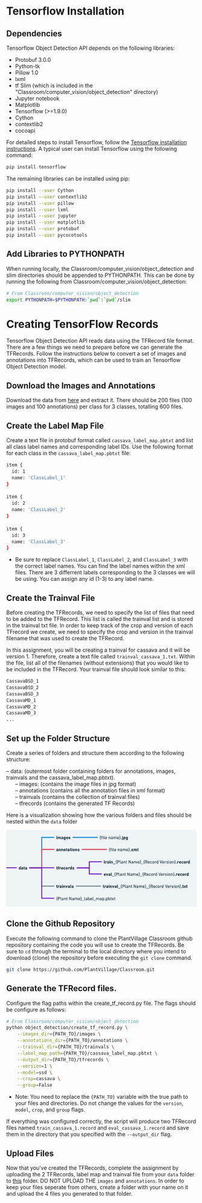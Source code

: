 
# Tensorflow Installation

## Dependencies

Tensorflow Object Detection API depends on the following libraries:

*   Protobuf 3.0.0
*   Python-tk
*   Pillow 1.0
*   lxml
*   tf Slim (which is included in the "Classroom/computer_vision/object_detection" directory)
*   Jupyter notebook
*   Matplotlib
*   Tensorflow (>=1.9.0)
*   Cython
*   contextlib2
*   cocoapi

For detailed steps to install Tensorflow, follow the [Tensorflow installation
instructions](https://www.tensorflow.org/install/). A typical user can install
Tensorflow using the following command:

``` bash
pip install tensorflow
```

The remaining libraries can be installed using pip:

``` bash
pip install --user Cython
pip install --user contextlib2
pip install --user pillow
pip install --user lxml
pip install --user jupyter
pip install --user matplotlib
pip install --user protobuf
pip install --user pycocotools
```


## Add Libraries to PYTHONPATH

When running locally, the Classroom/computer_vision/object_detection and slim directories
should be appended to PYTHONPATH. This can be done by running the following from
Classroom/computer_vision/object_detection:


``` bash
# From Classroom/computer_vision/object_detection
export PYTHONPATH=$PYTHONPATH:`pwd`:`pwd`/slim
```

# Creating TensorFlow Records

Tensorflow Object Detection API reads data using the TFRecord file format. There are a few things we need to prepare before we can generate the TFRecords. Follow the instructions below to convert a set of images and annotations into TFRecords, which can be used to train an Tensorflow Object Detection model. 

## Download the Images and Annotations

Download the data from [here](https://www.dropbox.com/s/5oph6gx38s2zw8y/cassava_data.zip?dl=0) and extract it. There should be 200 files (100 images and 100 annotations) per class for 3 classes, totalling 600 files. 

## Create the Label Map File

Create a text file in protobuf format called `cassava_label_map.pbtxt` and list all class label names and corresponding label IDs. Use the following format for each class in the `cassava_label_map.pbtxt` file:  
```bash
item {  
  id: 1  
  name: 'ClassLabel_1'  
}  

item {  
  id: 2  
  name: 'ClassLabel_2'  
}

item {  
  id: 3  
  name: 'ClassLabel_3'  
}
```
* Be sure to replace `ClassLabel_1`, `ClassLabel_2`, and `ClassLabel_3` with the correct label names. You can find the label names within the xml files. There are 3 differrent labels corresponding to the 3 classes we will be using. You can assign any id (1-3) to any label name.  

## Create the Trainval File

Before creating the TFRecords, we need to specify the list of files that need to be added to the TFRecord. This list is called the trainval list and is stored in the trainval txt file. In order to keep track of the crop and version of each TFrecord we create, we need to specify the crop and version in the trainval filename that was used to create the TFRecord.

In this assignment, you will be creating a trainval for cassava and it will be version 1. Therefore, create a text file called `trainval_cassava_1.txt`. Within the file, list all of the filenames (without extensions) that you would like to be included in the TFRecord. Your trainval file should look similar to this:
``` bash
CassavaBSD_1  
CassavaBSD_2  
CassavaBSD_3  
CassavaMD_1  
CassavaMD_2  
CassavaMD_3
...
```

## Set up the Folder Structure

Create a series of folders and structure them according to the following structure:  

– data: (outermost folder containing folders for annotations, images, trainvals and the cassava_label_map.pbtxt).  
&nbsp;&nbsp;&nbsp;&nbsp;&nbsp;&nbsp;– images: (contains the image files in jpg format)  
&nbsp;&nbsp;&nbsp;&nbsp;&nbsp;&nbsp;– annotations (contains all the annotation files in xml format)  
&nbsp;&nbsp;&nbsp;&nbsp;&nbsp;&nbsp;– trainvals (contains the collection of trainval files)  
&nbsp;&nbsp;&nbsp;&nbsp;&nbsp;&nbsp;– tfrecords (contains the generated TF Records)  

Here is a visualization showing how the various folders and files should be nested within the `data` folder

![Data Structure](data_structure_cv.png)

## Clone the Github Repository
Execute the following command to clone the PlantVillage Classroom github repository containing the code you will use to create the TFRecords. Be sure to `cd` through the terminal to the local directory where you intend to download (clone) the repository before executing the `git clone` command.

```bash
git clone https://github.com/PlantVillage/Classroom.git
```

## Generate the TFRecord files.

Configure the flag paths within the create_tf_record.py file. The flags should be configure as follows:
```bash
# From Classroom/computer_vision/object_detection
python object_detection/create_tf_record.py \
    --images_dir={PATH_TO}/images \
    --annotations_dir={PATH_TO}/annotations \
    --trainval_dir={PATH_TO}/trainvals \
    --label_map_path={PATH_TO}/cassava_label_map.pbtxt \
    --output_dir={PATH_TO}/tfrecords \
    --version=1 \
    --model=ssd \
    --crop=cassava \
    --group=False
```

* Note: You need to replace the `{PATH_TO}` variable with the true path to your files and directories. Do not change the values for the `version`, `model`, `crop`, and `group` flags.

If everything was configured correctly, the script will produce two TFRecord files named `train_cassava_1.record` and
`eval_cassava_1.record` and save them in the directory that you specified with the `--output_dir` flag.

## Upload Files

Now that you've created the TFRecords, complete the assignment by uploading the 2 TFRecords, label map and trainval file from your `data` folder to [this](https://www.dropbox.com/scl/fo/xryhtm1u6eyexvojacc7n/h?dl=0&rlkey=sum646wlpkewzojh2bkl3m1g5) folder. DO NOT UPLOAD THE `images` and `annotations`. In order to keep your files seperate from others, create a folder with your name on it and upload the 4 files you generated to that folder. 

[https://www.dropbox.com/s/9rkz9ql1cf782fx/Screen%20Shot%202023-01-24%20at%2012.04.41%20PM.png?dl=0]: https://www.dropbox.com/s/9rkz9ql1cf782fx/Screen%20Shot%202023-01-24%20at%2012.04.41%20PM.png?dl=0